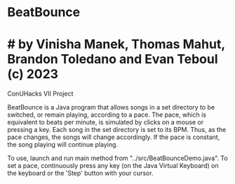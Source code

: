 # BeatBounce
# # by Vinisha Manek, Thomas Mahut, Brandon Toledano and Evan Teboul (c) 2023
ConUHacks VII Project

BeatBounce is a Java program that allows songs in a set directory to be switched, or remain playing, according to a pace. The pace, which is equivalent to beats per minute, is simulated by clicks on a mouse or pressing a key. Each song in the set directory is set to its BPM. Thus, as the pace changes, the songs will change accordingly. If the pace is constant, the song playing will continue playing.


To use, launch and run main method from "../src/BeatBounceDemo.java". To set a pace, continuously press any key (on the Java Virtual Keyboard) on the keyboard or the 'Step' button with your cursor. 
